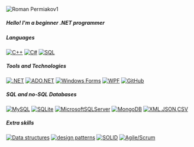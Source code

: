 ![Roman Permiakov1](https://user-images.githubusercontent.com/77540319/144228987-a705f6fc-2d97-4ad0-b65c-6dd94e7d6218.jpg)

##### Hello! I'm a beginner .NET programmer

##### Languages
[![C++](https://img.shields.io/badge/c++-%23DD0031.svg?style=for-the-badge&logo=c%2B%2B&logoColor=white)](https://github.com/Presstomsk)
[![C#](https://img.shields.io/badge/c%23-%23DD0031.svg?style=for-the-badge&logo=c-sharp&logoColor=white)](https://github.com/Presstomsk)
[![SQL](https://img.shields.io/badge/SQL-%23DD0031.svg?style=for-the-badge&logo=mysql&logoColor=white)](https://github.com/Presstomsk)

##### Tools and Technologies 
[![.NET](https://img.shields.io/badge/framework-%230170FE?style=for-the-badge&logo=.net&logoColor=white)](https://github.com/Presstomsk)
[![ADO.NET](https://img.shields.io/badge/ADO.NET-%230170FE?style=for-the-badge&logo=c-sharp&logoColor=white)](https://github.com/Presstomsk)
[![Windows Forms](https://img.shields.io/badge/winforms-%230170FE?style=for-the-badge&logo=c-sharp&logoColor=white)](https://github.com/Presstomsk)
[![WPF](https://img.shields.io/badge/WPF-%230170FE?style=for-the-badge&logo=c-sharp&logoColor=white)](https://github.com/Presstomsk)
[![GitHub](https://img.shields.io/badge/github-%230170FE?style=for-the-badge&logo=github&logoColor=white)](https://github.com/Presstomsk)

##### SQL and no-SQL Databases
[![MySQL](https://img.shields.io/badge/mysql-%23009639.svg?style=for-the-badge&logo=mysql&logoColor=white)](https://github.com/Presstomsk)
[![SQLite](https://img.shields.io/badge/sqlite-%23009639.svg?style=for-the-badge&logo=sqlite&logoColor=white)](https://github.com/Presstomsk)
[![MicrosoftSQLServer](https://img.shields.io/badge/Microsoft%20SQL%20Sever-%23009639.svg?style=for-the-badge&logo=microsoft%20sql%20server&logoColor=white)](https://github.com/Presstomsk)
[![MongoDB](https://img.shields.io/badge/MongoDB-%23009639.svg?style=for-the-badge&logo=mongodb&logoColor=white)](https://github.com/Presstomsk)
[![XML,JSON,CSV](https://img.shields.io/badge/working%20with%20CSV,JSON,XML-%23009639.svg?style=for-the-badge&logo=&logoColor=white)](https://github.com/Presstomsk)

##### Extra skills
[![Data structures](https://img.shields.io/badge/data%20structures-%23E34F26.svg?style=for-the-badge&logo=&logoColor=white)](https://github.com/Presstomsk)
[![design patterns ](https://img.shields.io/badge/design%20patterns-%23E34F26.svg?style=for-the-badge&logo=&logoColor=white)](https://github.com/Presstomsk)
[![SOLID](https://img.shields.io/badge/solid-%23E34F26.svg?style=for-the-badge&logo=&logoColor=white)](https://github.com/Presstomsk)
[![Agile/Scrum](https://img.shields.io/badge/Scrum-%23E34F26.svg?style=for-the-badge&logo=&logoColor=white)](https://github.com/Presstomsk)
